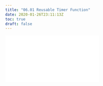 ```yaml
---
title: "06.01 Reusable Timer Function"
date: 2020-01-26T23:11:13Z
toc: true
draft: false
---
```


![Link to included file content](../../../../arduino/reusable-timer-function.md)
